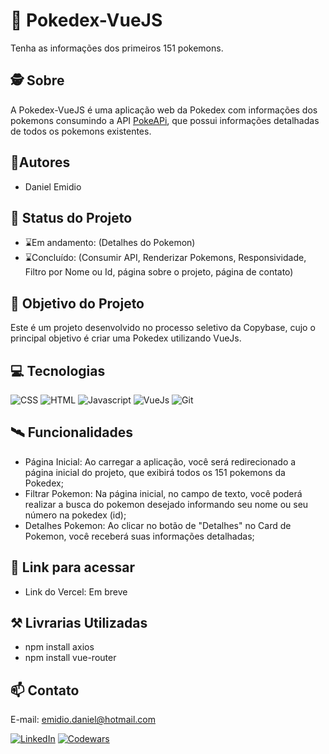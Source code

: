 # 📖 Pokedex-VueJS

Tenha as informações dos primeiros 151 pokemons.

## 🕵 Sobre
A Pokedex-VueJS é uma aplicação web da Pokedex com informações dos pokemons consumindo a API [PokeAPi](https://pokeapi.co/), que possui informações detalhadas de todos os pokemons existentes.

## 👤Autores
- Daniel Emidio

## 🧭 Status do Projeto
- ⌛Em andamento: (Detalhes do Pokemon)
- ⌛Concluído: (Consumir API, Renderizar Pokemons, Responsividade, Filtro por Nome ou Id, página sobre o projeto, página de contato)

## 🎯 Objetivo do Projeto
Este é um projeto desenvolvido no processo seletivo da Copybase, cujo o principal objetivo é criar uma Pokedex utilizando VueJs.

## 💻 Tecnologias 

![CSS](https://img.shields.io/badge/CSS3-1572B6?style=for-the-badge&logo=css3&logoColor=white)
![HTML](https://img.shields.io/badge/HTML5-E34F26?style=for-the-badge&logo=html5&logoColor=white)
![Javascript](https://img.shields.io/badge/JavaScript-323330?style=for-the-badge&logo=javascript&logoColor=F7DF1E)
![VueJs](https://img.shields.io/badge/Vue.js-35495E?style=for-the-badge&logo=vue.js&logoColor=4FC08)
![Git](https://img.shields.io/badge/GIT-E44C30?style=for-the-badge&logo=git&logoColor=white)

## 🛰 Funcionalidades

- Página Inicial: Ao carregar a aplicação, você será redirecionado a página inicial do projeto, que exibirá todos os 151 pokemons da Pokedex;
- Filtrar Pokemon: Na página inicial, no campo de texto, você poderá realizar a busca do pokemon desejado informando seu nome ou seu número na pokedex (id);
- Detalhes Pokemon: Ao clicar no botão de "Detalhes" no Card de Pokemon, você receberá suas informações detalhadas;

## 🔗 Link para acessar
- Link do Vercel: Em breve

## ⚒️ Livrarias Utilizadas

- npm install axios
- npm install vue-router


## 📫 Contato

E-mail: emidio.daniel@hotmail.com

[![LinkedIn](https://img.shields.io/badge/LinkedIn-0077B5?style=for-the-badge&logo=linkedin&logoColor=white)](https://www.linkedin.com/in/danielemidio1988/)
[![Codewars](https://img.shields.io/badge/Codewars-B1361E?style=for-the-badge&logo=Codewars&logoColor=white)](https://www.codewars.com/users/DanielEmidio1988)
